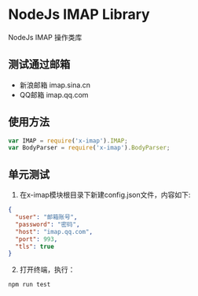 # NodeJs IMAP Library
NodeJs IMAP 操作类库
## 测试通过邮箱
+ 新浪邮箱 imap.sina.cn
+ QQ邮箱 imap.qq.com
## 使用方法
```javascript
var IMAP = require('x-imap').IMAP;
var BodyParser = require('x-imap').BodyParser;
```
## 单元测试
1. 在x-imap模块根目录下新建config.json文件，内容如下:
```json
{
  "user": "邮箱账号",
  "password": "密码",
  "host": "imap.qq.com",
  "port": 993,
  "tls": true
}
```
2. 打开终端，执行：
```bash
npm run test
```